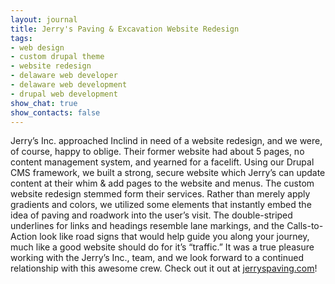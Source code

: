 ```yaml
---
layout: journal
title: Jerry's Paving & Excavation Website Redesign
tags: 
- web design
- custom drupal theme
- website redesign
- delaware web developer
- delaware web development
- drupal web development
show_chat: true
show_contacts: false
---
```


Jerry’s Inc. approached Inclind in need of a website redesign, and we were, of course, happy to oblige. Their former website had about 5 pages, no content management system, and yearned for a facelift. Using our Drupal CMS framework, we built a strong, secure website which Jerry’s can update content at their whim &amp; add pages to the website and menus. The custom website redesign stemmed form their services. Rather than merely apply gradients and colors, we utilized some elements that instantly embed the idea of paving and roadwork into the user’s visit. The double-striped underlines for links and headings resemble lane markings, and the Calls-to-Action look like road signs that would help guide you along your journey, much like a good website should do for it’s “traffic.” It was a true pleasure working with the Jerry’s Inc., team, and we look forward to a continued relationship with this awesome crew. Check out it out at <a href="http://www.jerryspaving.com" title="Jerry's Inc., Paving &amp; Excavation">jerryspaving.com</a>!